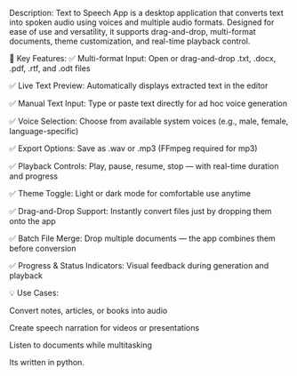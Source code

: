 Description:
Text to Speech App is a desktop application that converts text into spoken audio using voices and multiple audio formats. Designed for ease of use and versatility, it supports drag-and-drop, multi-format documents, theme customization, and real-time playback control.

🔑 Key Features:
✅ Multi-format Input: Open or drag-and-drop .txt, .docx, .pdf, .rtf, and .odt files

✅ Live Text Preview: Automatically displays extracted text in the editor

✅ Manual Text Input: Type or paste text directly for ad hoc voice generation

✅ Voice Selection: Choose from available system voices (e.g., male, female, language-specific)

✅ Export Options: Save as .wav or .mp3 (FFmpeg required for mp3)

✅ Playback Controls: Play, pause, resume, stop — with real-time duration and progress

✅ Theme Toggle: Light or dark mode for comfortable use anytime

✅ Drag-and-Drop Support: Instantly convert files just by dropping them onto the app

✅ Batch File Merge: Drop multiple documents — the app combines them before conversion

✅ Progress & Status Indicators: Visual feedback during generation and playback

💡 Use Cases:

  Convert notes, articles, or books into audio

  Create speech narration for videos or presentations

  Listen to documents while multitasking

Its written in python.
